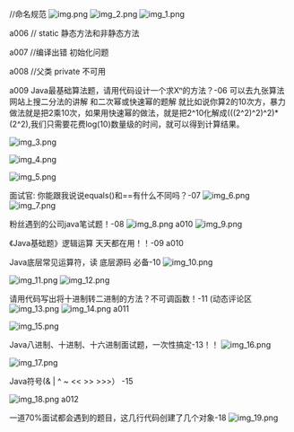 //命名规范
![img.png](img.png)
![img_2.png](img_2.png)
![img_1.png](img_1.png)

a006
// static 静态方法和非静态方法

a007
//编译出错  初始化问题

a008
//父类 private 不可用


a009
Java最基础算法题，请用代码设计一个求Xⁿ的方法？-06
可以去九张算法网站上搜二分法的讲解 和二次幂或快速幂的题解
就比如说你算2的10次方，暴力做法就是把2乘10次，如果用快速幂的做法，就是把2^10化解成(((2^2)^2)^2)*(2^2),我们只需要花费log(10)数量级的时间，就可以得到计算结果。

![img_3.png](img_3.png)


![img_4.png](img_4.png)

![img_5.png](img_5.png)

面试官: 你能跟我说说equals()和==有什么不同吗？-07
![img_6.png](img_6.png)
![img_7.png](img_7.png)

粉丝遇到的公司java笔试题！-08
![img_8.png](img_8.png)
a010
![img_9.png](img_9.png)

《Java基础题》逻辑运算 天天都在用！！-09
a010

Java底层常见运算符，读 底层源码 必备-10
![img_10.png](img_10.png)

![img_11.png](img_11.png)
![img_12.png](img_12.png)

请用代码写出将十进制转二进制的方法？不可调函数！-11 (动态评论区
![img_13.png](img_13.png)
![img_14.png](img_14.png)
a011

![img_15.png](img_15.png)

Java八进制、十进制、十六进制面试题，一次性搞定-13！！
![img_16.png](img_16.png)


![img_17.png](img_17.png)

Java符号(& | ^ ~ << >> >>>）   -15 

![img_18.png](img_18.png)
a012

一道70%面试都会遇到的题目，这几行代码创建了几个对象-18
![img_19.png](img_19.png)






































